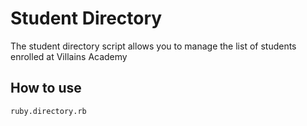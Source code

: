# Student Directory #

The student directory script allows you to manage the list of students enrolled at Villains Academy

## How to use ##

```shell
ruby.directory.rb
```

